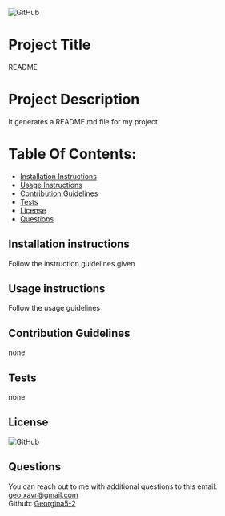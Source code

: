 
  ![GitHub](https://img.shields.io/github/license/Georgina5-2/README-Generator)
  # Project Title 
  README
  # Project Description
  It generates a README.md file for my project

  # Table Of Contents:
  
 * [Installation Instructions](#installation-instructions)
 * [Usage Instructions](#usage-instructions)
 * [Contribution Guidelines](#contribution-guidelines)
 * [Tests](#tests)
 * [License](#license)
 * [Questions](#questions)


  ## Installation instructions
  Follow the instruction guidelines given
  ## Usage instructions
  Follow the usage guidelines
  ## Contribution Guidelines  
  none
  ## Tests
  none
  ## License
  ![GitHub](https://img.shields.io/github/license/Georgina5-2/README-Generator)
  ## Questions 
  You can reach out to me with additional questions to this email:
  [geo.xavr@gmail.com](mailto:geo.xavr@gmail.com)<br/>
  Github: [Georgina5-2](https://github.com/Georgina5-2)